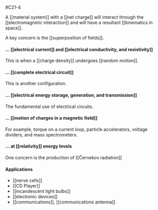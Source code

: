 #C21-4 

A [[material system]] with a [[net charge]] will interact through the [[electromagnetic interaction]] and will have a resultant [[kinematics in space]].

A key concern is the [[superposition of fields]].

#### ... [[electrical current]] and [[electrical conductivity, and resistivity]]
This is when a [[charge density]] undergoes [[random motion]].

#### ... [[complete electrical circuit]]
This is another configuration.

#### ... [[electrical energy storage, generation, and transmission]]
The fundamental use of electrical circuits.

#### ... [[motion of charges in a magnetic field]]
For example, torque on a current loop, particle accelerators, voltage dividers, and mass spectrometers.

#### ... at [[relativity]] energy levels
One concern is the production of [[Černekov radiation]]

#### Applications
- [[nerve cells]]
- [[CD Player]]
- [[incandescent light bulbs]]
- [[electronic devices]]
- [[communications]], [[communications antenna]]